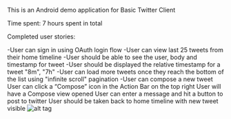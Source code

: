 This is an Android demo application for Basic Twitter Client

Time spent: 7 hours spent in total

Completed user stories:

-User can sign in using OAuth login flow
-User can view last 25 tweets from their home timeline
-User should be able to see the user, body and timestamp for tweet
-User should be displayed the relative timestamp for a tweet "8m", "7h"
-User can load more tweets once they reach the bottom of the list using "infinite scroll" pagination
-User can compose a new tweet
User can click a “Compose” icon in the Action Bar on the top right
User will have a Compose view opened
User can enter a message and hit a button to post to twitter
User should be taken back to home timeline with new tweet visible
![alt tag](BasicTwitterClient.gif)